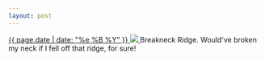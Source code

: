 ```yaml
---
layout: post
---
```


<p>
  <a href="/438">
    <time>{{ page.date | date: "%e %B %Y" }}</time>
    <img src="{{ site.assets_url }}/438.jpg">
  </a>
  Breakneck Ridge. Would've broken my neck if I fell off that ridge, for sure!
</p>
